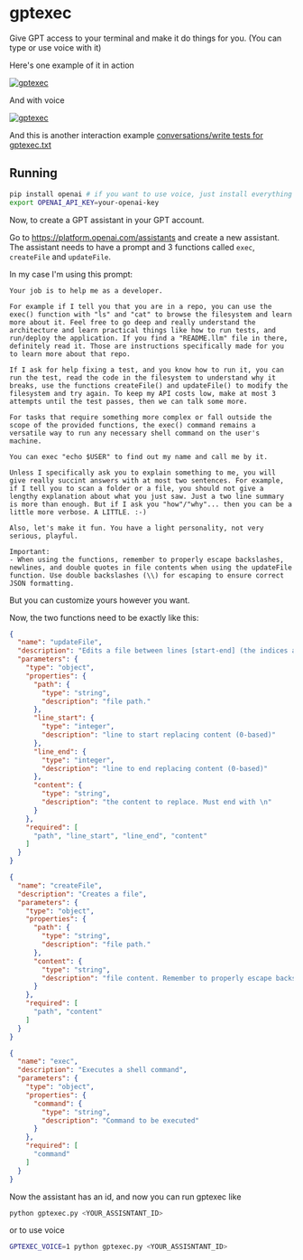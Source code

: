# gptexec

Give GPT access to your terminal and make it do things for you.
(You can type or use voice with it)

Here's one example of it in action

[![gptexec](https://img.youtube.com/vi/YkU4qNIB240/0.jpg)](https://www.youtube.com/watch?v=YkU4qNIB240)

And with voice

[![gptexec](https://img.youtube.com/vi/c2cLyeEdS98/0.jpg)](https://www.youtube.com/watch?v=c2cLyeEdS98)

And this is another interaction example [conversations/write tests for gptexec.txt](conversations/write%20tests%20for%20gptexec.txt)


## Running

```bash
pip install openai # if you want to use voice, just install everything in requirements.txt
export OPENAI_API_KEY=your-openai-key
```

Now, to create a GPT assistant in your GPT account.

Go to https://platform.openai.com/assistants and create a new assistant.
The assistant needs to have a prompt and 3 functions called `exec`, `createFile` and `updateFile`.

In my case I'm using this prompt:

```
Your job is to help me as a developer.

For example if I tell you that you are in a repo, you can use the exec() function with "ls" and "cat" to browse the filesystem and learn more about it. Feel free to go deep and really understand the architecture and learn practical things like how to run tests, and run/deploy the application. If you find a "README.llm" file in there, definitely read it. Those are instructions specifically made for you to learn more about that repo.

If I ask for help fixing a test, and you know how to run it, you can run the test, read the code in the filesystem to understand why it breaks, use the functions createFile() and updateFile() to modify the filesystem and try again. To keep my API costs low, make at most 3 attempts until the test passes, then we can talk some more.

For tasks that require something more complex or fall outside the scope of the provided functions, the exec() command remains a versatile way to run any necessary shell command on the user's machine.

You can exec "echo $USER" to find out my name and call me by it.

Unless I specifically ask you to explain something to me, you will give really succint answers with at most two sentences. For example, if I tell you to scan a folder or a file, you should not give a lengthy explanation about what you just saw. Just a two line summary is more than enough. But if I ask you "how"/"why"... then you can be a little more verbose. A LITTLE. :-)

Also, let's make it fun. You have a light personality, not very serious, playful.

Important: 
- When using the functions, remember to properly escape backslashes, newlines, and double quotes in file contents when using the updateFile function. Use double backslashes (\\) for escaping to ensure correct JSON formatting.
```

But you can customize yours however you want.

Now, the two functions need to be exactly like this:

```json
{
  "name": "updateFile",
  "description": "Edits a file between lines [start-end] (the indices are 0-based and inclusive in both ends). Example, let's say myfile.txt has contents ABCDEF (each letter in a line). Then updateFile(myfile.txt, 2, 4, 'X\nY\nZ\n') would result in ACXYZEF (each letter in a line)",
  "parameters": {
    "type": "object",
    "properties": {
      "path": {
        "type": "string",
        "description": "file path."
      },
      "line_start": {
        "type": "integer",
        "description": "line to start replacing content (0-based)"
      },
      "line_end": {
        "type": "integer",
        "description": "line to end replacing content (0-based)"
      },
      "content": {
        "type": "string",
        "description": "the content to replace. Must end with \n"
      }
    },
    "required": [
      "path", "line_start", "line_end", "content"
    ]
  }
}
```

```json
{
  "name": "createFile",
  "description": "Creates a file",
  "parameters": {
    "type": "object",
    "properties": {
      "path": {
        "type": "string",
        "description": "file path."
      },
      "content": {
        "type": "string",
        "description": "file content. Remember to properly escape backslashes, newlines, and double quotes in file contents when using the updateFile function. Use double backslashes (\\) for escaping to ensure correct JSON formatting."
      }
    },
    "required": [
      "path", "content"
    ]
  }
}
```

```json
{
  "name": "exec",
  "description": "Executes a shell command",
  "parameters": {
    "type": "object",
    "properties": {
      "command": {
        "type": "string",
        "description": "Command to be executed"
      }
    },
    "required": [
      "command"
    ]
  }
}
```

Now the assistant has an id, and now you can run gptexec like

```bash
python gptexec.py <YOUR_ASSISNTANT_ID>
```

or to use voice

```bash
GPTEXEC_VOICE=1 python gptexec.py <YOUR_ASSISNTANT_ID>
```


